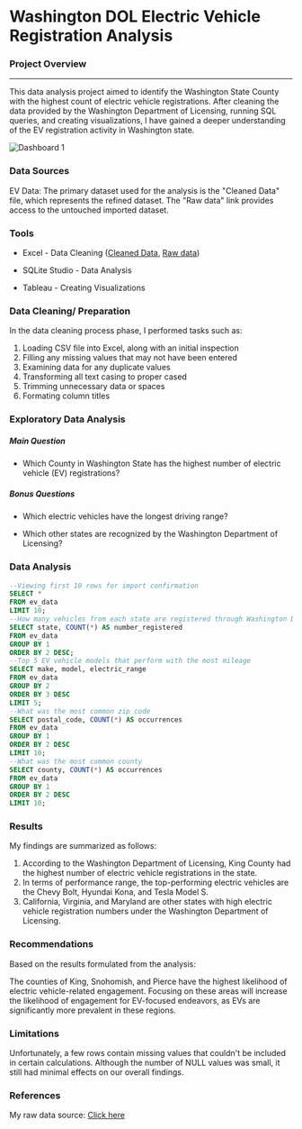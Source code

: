 # Washington DOL Electric Vehicle Registration Analysis

### Project Overview
---

This data analysis project aimed to identify the Washington State County with the highest count of electric vehicle registrations. After cleaning the data provided by the Washington Department of Licensing, running SQL queries, and creating visualizations, I have gained a deeper understanding of the EV registration activity in Washington state. 

![Dashboard 1](https://github.com/user-attachments/assets/9eec26f6-281b-4545-844a-9cacc90a1b60)


### Data Sources

EV Data: The primary dataset used for the analysis is the "Cleaned Data" file, which represents the refined dataset. The "Raw data" link provides access to the untouched imported dataset.

### Tools

- Excel - Data Cleaning ([Cleaned Data](cleaned_ev_data.csv), [Raw data](https://catalog.data.gov/dataset/electric-vehicle-population-data/resource/fa51be35-691f-45d2-9f3e-535877965e69))

- SQLite Studio - Data Analysis

- Tableau - Creating Visualizations


### Data Cleaning/ Preparation

In the data cleaning process phase, I performed tasks such as:
1. Loading CSV file into Excel, along with an initial inspection
2. Filling any missing values that may not have been entered
3. Examining data for any duplicate values
4. Transforming all text casing to proper cased
5. Trimming unnecessary data or spaces
6. Formating column titles

### Exploratory Data Analysis

##### Main Question
- Which County in Washington State has the highest number of electric vehicle (EV) registrations?
##### Bonus Questions
- Which electric vehicles have the longest driving range?

- Which other states are recognized by the Washington Department of Licensing?

### Data Analysis

```sql
--Viewing first 10 rows for import confirmation
SELECT * 
FROM ev_data
LIMIT 10;
--How many vehicles from each state are registered through Washington DOL
SELECT state, COUNT(*) AS number_registered
FROM ev_data
GROUP BY 1
ORDER BY 2 DESC;
--Top 5 EV vehicle models that perform with the most mileage
SELECT make, model, electric_range
FROM ev_data
GROUP BY 2
ORDER BY 3 DESC
LIMIT 5;
--What was the most common zip code 
SELECT postal_code, COUNT(*) AS occurrences
FROM ev_data
GROUP BY 1
ORDER BY 2 DESC
LIMIT 10;
--What was the most common county
SELECT county, COUNT(*) AS occurrences
FROM ev_data
GROUP BY 1
ORDER BY 2 DESC
LIMIT 10;
```

### Results

My findings are summarized as follows:

1. According to the Washington Department of Licensing, King County had the highest number of electric vehicle registrations in the state.
2. In terms of performance range, the top-performing electric vehicles are the Chevy Bolt, Hyundai Kona, and Tesla Model S.
3. California, Virginia, and Maryland are other states with high electric vehicle registration numbers under the Washington Department of Licensing.

### Recommendations

Based on the results formulated from the analysis:

The counties of King, Snohomish, and Pierce have the highest likelihood of electric vehicle-related engagement. Focusing on these areas will increase the likelihood of engagement for EV-focused endeavors, as EVs are significantly more prevalent in these regions.

### Limitations

Unfortunately, a few rows contain missing values that couldn't be included in certain calculations. Although the number of NULL values was small, it still had minimal effects on our overall findings. 

### References

My raw data source: [Click here](https://catalog.data.gov/dataset/electric-vehicle-population-data/resource/fa51be35-691f-45d2-9f3e-535877965e69)

